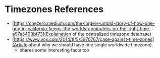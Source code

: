 # Timezones References
- [https://onezero.medium.com/the-largely-untold-story-of-how-one-guy-in-california-keeps-the-worlds-computers-on-the-right-time-a97a5493bf73](Explaination of the centralized timezone database)
- [https://www.vox.com/2014/8/5/5970767/case-against-time-zones](Article about why we should have one single worldwide timezone)
    - shares some interesting facts too